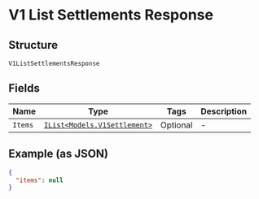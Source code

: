 
# V1 List Settlements Response

## Structure

`V1ListSettlementsResponse`

## Fields

| Name | Type | Tags | Description |
|  --- | --- | --- | --- |
| `Items` | [`IList<Models.V1Settlement>`](../../doc/models/v1-settlement.md) | Optional | - |

## Example (as JSON)

```json
{
  "items": null
}
```

